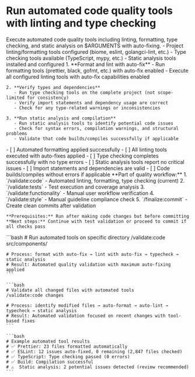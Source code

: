 # Run automated code quality tools with linting and type checking

<instructions>
  <context>
    Execute automated code quality tools including linting, formatting, type checking, and static analysis on $ARGUMENTS with auto-fixing.
  </context>

  <requirements>
    - Project linting/formatting tools configured (biome, eslint, golangci-lint, etc.)
    - Type checking tools available (TypeScript, mypy, etc.)
    - Static analysis tools installed and configured
  </requirements>

  <execution>
    1. **Format and lint with auto-fix**
       - Run formatting tools (prettier, black, gofmt, etc.) with auto-fix enabled
       - Execute all configured linting tools with auto-fix capabilities enabled

    2. **Verify types and dependencies**
       - Run type checking tools on the complete project (not scope-limited for consistency)
       - Verify import statements and dependency usage are correct
       - Check for any type-related warnings or inconsistencies

    3. **Run static analysis and compilation**
       - Run static analysis tools to identify potential code issues
       - Check for syntax errors, compilation warnings, and structural problems
       - Validate that code builds/compiles successfully if applicable
  </execution>

  <validation>
    - [ ] Automated formatting applied successfully
    - [ ] All linting tools executed with auto-fixes applied
    - [ ] Type checking completes successfully with no type errors
    - [ ] Static analysis tools report no critical issues
    - [ ] Import statements and dependencies are valid
    - [ ] Code builds/compiles without errors if applicable
  </validation>

  <workflow>
    **Part of quality workflow:**
    1. `/validate:code` - Automated linting, formatting, type checking (current)
    2. `/validate:tests` - Test execution and coverage analysis
    3. `/validate:functionality` - Manual user workflow verification
    4. `/validate:style` - Manual guideline compliance check
    5. `/finalize:commit` - Create clean commits after validation

    **Prerequisites:** Run after making code changes but before committing
    **Next steps:** Continue with test validation or proceed to commit if all checks pass
  </workflow>

  <examples>
    ```bash
    # Run automated tools on specific directory
    /validate:code src/components/

    # Process: format with auto-fix → lint with auto-fix → typecheck → static analysis
    # Result: Automated quality validation with maximum auto-fixing applied
    ```

    ```bash
    # Validate all changed files with automated tools
    /validate:code changes

    # Process: identify modified files → auto-format → auto-lint → typecheck → static analysis
    # Result: Automated validation focused on recent changes with tool-based fixes
    ```

    ```bash
    # Example automated tool results
    # ✅ Prettier: 23 files formatted automatically
    # ✅ ESLint: 12 issues auto-fixed, 0 remaining (2,847 files checked)
    # ✅ TypeScript: Type checking passed (0 errors)
    # ✅ Build: Compilation successful
    # ⚠️  Static analysis: 2 potential issues detected (review recommended)
    ```

  </examples>
</instructions>
